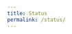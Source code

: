 ```yaml
---
title: Status
permalink: /status/
---
```


<script>
location.href = 'https://stats.uptimerobot.com/P7W1VhKjD';
</script>
